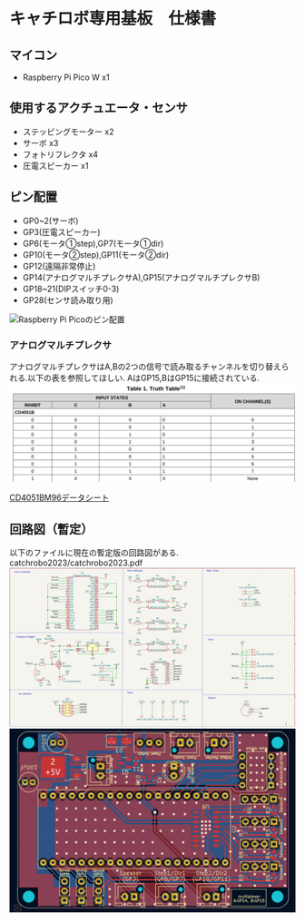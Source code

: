 # キャチロボ専用基板　仕様書
## マイコン
- Raspberry Pi Pico W x1

## 使用するアクチュエータ・センサ
- ステッピングモーター x2
- サーボ x3
- フォトリフレクタ x4
- 圧電スピーカー x1

## ピン配置
- GP0~2(サーボ)
- GP3(圧電スピーカー)
- GP6(モータ①step),GP7(モータ①dir)
- GP10(モータ②step),GP11(モータ②dir)
- GP12(遠隔非常停止)
- GP14(アナログマルチプレクサA),GP15(アナログマルチプレクサB)
- GP18~21(DIPスイッチ0-3)
- GP28(センサ読み取り用)

![Raspberry Pi Picoのピン配置](https://image.itmedia.co.jp/news/articles/2107/23/l_bmepico01.jpg)

### アナログマルチプレクサ
アナログマルチプレクサはA,Bの2つの信号で読み取るチャンネルを切り替えられる.以下の表を参照してほしい.
AはGP15,BはGP15に接続されている.
![真理値表](/catchrobo2023/Images/CD4051B_Truth.png)

[CD4051BM96データシート](https://datasheet.lcsc.com/lcsc/1809261612_Texas-Instruments-CD4051BM96_C21379.pdf)

### 

## 回路図（暫定）
以下のファイルに現在の暫定版の回路図がある.
catchrobo2023/catchrobo2023.pdf
![回路図](/catchrobo2023/Images/Circuit.png)
![基板の外形](/catchrobo2023/Images/Substrate.png)